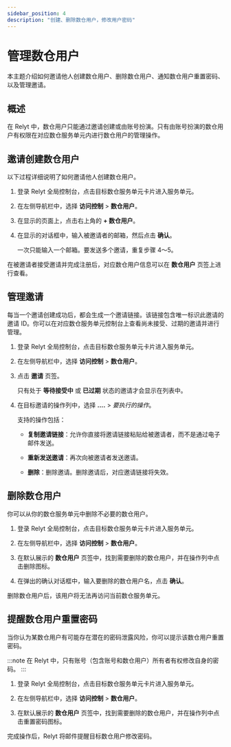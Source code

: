 ```yaml
---
sidebar_position: 4
description: "创建、删除数仓用户，修改用户密码"
---
```



# 管理数仓用户

本主题介绍如何邀请他人创建数仓用户、删除数仓用户、通知数仓用户重置密码、以及管理邀请。

## 概述

在 Relyt 中，数仓用户只能通过邀请创建或由账号扮演。只有由账号扮演的数仓用户有权限在对应数仓服务单元内进行数仓用户的管理操作。

## 邀请创建数仓用户

以下过程详细说明了如何邀请他人创建数仓用户。

1. 登录 Relyt 全局控制台，点击目标数仓服务单元卡片进入服务单元。

2. 在左侧导航栏中，选择 **访问控制** > **数仓用户**。

3. 在显示的页面上，点击右上角的 **+ 数仓用户**。

4. 在显示的对话框中，输入被邀请者的邮箱，然后点击 **确认**。

    一次只能输入一个邮箱。要发送多个邀请，重复步骤 4～5。

在被邀请者接受邀请并完成注册后，对应数仓用户信息可以在 **数仓用户** 页签上进行查看。

## 管理邀请

每当一个邀请创建成功后，都会生成一个邀请链接。该链接包含唯一标识此邀请的邀请 ID。你可以在对应数仓服务单元控制台上查看尚未接受、过期的邀请并进行管理。

1. 登录 Relyt 全局控制台，点击目标数仓服务单元卡片进入服务单元。

2. 在左侧导航栏中，选择 **访问控制** > **数仓用户**。

3. 点击 **邀请** 页签。

    只有处于 **等待接受中** 或 **已过期** 状态的邀请才会显示在列表中。

4. 在目标邀请的操作列中，选择 **....** > *要执行的操作*。

    支持的操作包括：

    - **复制邀请链接**：允许你直接将邀请链接粘贴给被邀请者，而不是通过电子邮件发送。

    - **重新发送邀请**：再次向被邀请者发送邀请。

    - **删除**：删除邀请。删除邀请后，对应邀请链接将失效。

## 删除数仓用户

你可以从你的数仓服务单元中删除不必要的数仓用户。

1. 登录 Relyt 全局控制台，点击目标数仓服务单元卡片进入服务单元。

2. 在左侧导航栏中，选择 **访问控制** > **数仓用户**。

3. 在默认展示的 **数仓用户** 页签中，找到需要删除的数仓用户，并在操作列中点击删除图标。

4. 在弹出的确认对话框中，输入要删除的数仓用户名，点击 **确认**。

删除数仓用户后，该用户将无法再访问当前数仓服务单元。

## 提醒数仓用户重置密码

当你认为某数仓用户有可能存在潜在的密码泄露风险，你可以提示该数仓用户重置密码。

:::note
在 Relyt 中，只有账号（包含账号和数仓用户）所有者有权修改自身的密码。
:::

1. 登录 Relyt 全局控制台，点击目标数仓服务单元卡片进入服务单元。

2. 在左侧导航栏中，选择 **访问控制** > **数仓用户**。

3. 在默认展示的 **数仓用户** 页签中，找到需要删除的数仓用户，并在操作列中点击重置密码图标。

完成操作后，Relyt 将邮件提醒目标数仓用户修改密码。
